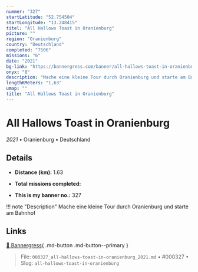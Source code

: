 ```yaml
---
nummer: "327"
startLatitude: "52.754504"
startLongitude: "13.248415"
titel: "All Hallows Toast in Oranienburg"
picture: ""
region: "Oranienburg"
country: "Deutschland"
completed: "7506"
missions: "6"
date: "2021"
bg-link: "https://bannergress.com/banner/all-hallows-toast-in-oranienburg-fb29"
onyx: "0"
description: "Mache eine kleine Tour durch Oranienburg und starte am Bahnhof"
lengthKMeters: "1,63"
umap: ""
title: "All Hallows Toast in Oranienburg"
---
```

# All Hallows Toast in Oranienburg

*2021* • Oranienburg • Deutschland



## Details
- **Distance (km):** 1.63

- **Total missions completed:** 
- **This is my banner no.:** 327


!!! note "Description"
    Mache eine kleine Tour durch Oranienburg und starte am Bahnhof



## Links
[🔗 Bannergress](https://bannergress.com/banner/all-hallows-toast-in-oranienburg-fb29){ .md-button .md-button--primary }



> File: `000327_all-hallows-toast-in-oranienburg_2021.md` • #000327 • Slug: `all-hallows-toast-in-oranienburg`
